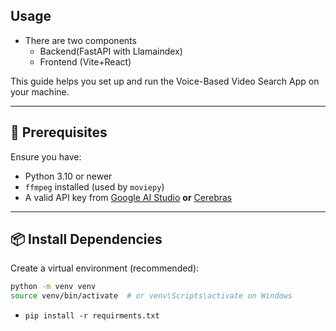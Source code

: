 ## Usage

- There are two components
    - Backend(FastAPI with Llamaindex)
    - Frontend (Vite+React)

This guide helps you set up and run the Voice-Based Video Search App on your machine.

---

## 🧱 Prerequisites

Ensure you have:

- Python 3.10 or newer
- `ffmpeg` installed (used by `moviepy`)
- A valid API key from [Google AI Studio](https://makersuite.google.com/app) **or** [Cerebras](https://cerebras.net/)

---

## 📦 Install Dependencies

Create a virtual environment (recommended):

```bash
python -m venv venv
source venv/bin/activate  # or venv\Scripts\activate on Windows
```
- `pip install -r requirments.txt`
